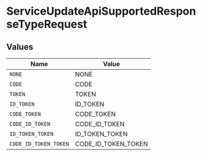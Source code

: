 # ServiceUpdateApiSupportedResponseTypeRequest


## Values

| Name                  | Value                 |
| --------------------- | --------------------- |
| `NONE`                | NONE                  |
| `CODE`                | CODE                  |
| `TOKEN`               | TOKEN                 |
| `ID_TOKEN`            | ID_TOKEN              |
| `CODE_TOKEN`          | CODE_TOKEN            |
| `CODE_ID_TOKEN`       | CODE_ID_TOKEN         |
| `ID_TOKEN_TOKEN`      | ID_TOKEN_TOKEN        |
| `CODE_ID_TOKEN_TOKEN` | CODE_ID_TOKEN_TOKEN   |